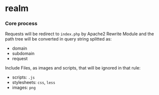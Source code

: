 # realm

### Core process

Requests will be redirect to `index.php` by Apache2 Rewrite Module and the path tree will be converted in query string splitted as:

- domain
- subdomain
- request

Include Files, as images and scripts, that will be ignored in that rule:

- scripts: `.js`
- stylesheets: `css`, `less`
- images: `png`

